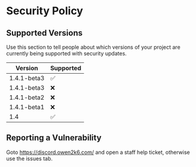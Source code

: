 # Security Policy

## Supported Versions

Use this section to tell people about which versions of your project are
currently being supported with security updates.

| Version | Supported          |
| ------- | ------------------ |
| 1.4.1-beta3   | :white_check_mark: |
| 1.4.1-beta3  | :x: |
| 1.4.1-beta2         | :x:     |
| 1.4.1-beta1   | :x: |
| 1.4           | :white_check_mark:                |

## Reporting a Vulnerability

Goto https://discord.owen2k6.com/ and open a staff help ticket, otherwise use the issues tab.
